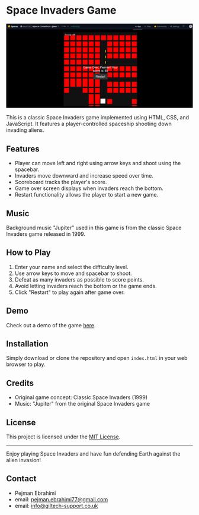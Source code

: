 # Space Invaders Game

![Space Invaders Screenshot](gamescreen.png)

This is a classic Space Invaders game implemented using HTML, CSS, and JavaScript. It features a player-controlled spaceship shooting down invading aliens.

## Features

- Player can move left and right using arrow keys and shoot using the spacebar.
- Invaders move downward and increase speed over time.
- Scoreboard tracks the player's score.
- Game over screen displays when invaders reach the bottom.
- Restart functionality allows the player to start a new game.

## Music

Background music "Jupiter" used in this game is from the classic Space Invaders game released in 1999.

## How to Play

1. Enter your name and select the difficulty level.
2. Use arrow keys to move and spacebar to shoot.
3. Defeat as many invaders as possible to score points.
4. Avoid letting invaders reach the bottom or the game ends.
5. Click "Restart" to play again after game over.

## Demo

Check out a demo of the game [here](https://huggingface.co/spaces/arad1367/space-invaders-game).

## Installation

Simply download or clone the repository and open `index.html` in your web browser to play.

## Credits

- Original game concept: Classic Space Invaders (1999)
- Music: "Jupiter" from the original Space Invaders game

## License

This project is licensed under the [MIT License](LICENSE).

---

Enjoy playing Space Invaders and have fun defending Earth against the alien invasion!


## Contact
- Pejman Ebrahimi
- email: pejman.ebrahimi77@gmail.com
- email: info@giltech-support.co.uk